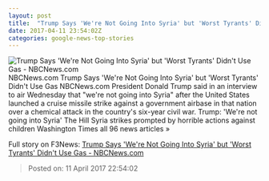 ```yaml
---
layout: post
title:  "Trump Says 'We're Not Going Into Syria' but 'Worst Tyrants' Didn't Use Gas - NBCNews.com"
date: 2017-04-11 23:54:02Z
categories: google-news-top-stories
---
```


![Trump Says 'We're Not Going Into Syria' but 'Worst Tyrants' Didn't Use Gas - NBCNews.com](https://media4.s-nbcnews.com/j/newscms/2017_15/1961991/170411-donald-trump-se-650p_b3e571a7ea185d6c07f0c501f0c126e1.nbcnews-fp-1200-800.jpg)
NBCNews.com Trump Says 'We're Not Going Into Syria' but 'Worst Tyrants' Didn't Use Gas NBCNews.com President Donald Trump said in an interview to air Wednesday that "we're not going into Syria" after the United States launched a cruise missile strike against a government airbase in that nation over a chemical attack in the country's six-year civil war. Trump: 'We're not going into Syria' The Hill Syria strikes prompted by horrible actions against children Washington Times all 96 news articles »


Full story on F3News: [Trump Says 'We're Not Going Into Syria' but 'Worst Tyrants' Didn't Use Gas - NBCNews.com](http://www.f3nws.com/n/a3yKkE)

> Posted on: 11 April 2017 22:54:02
